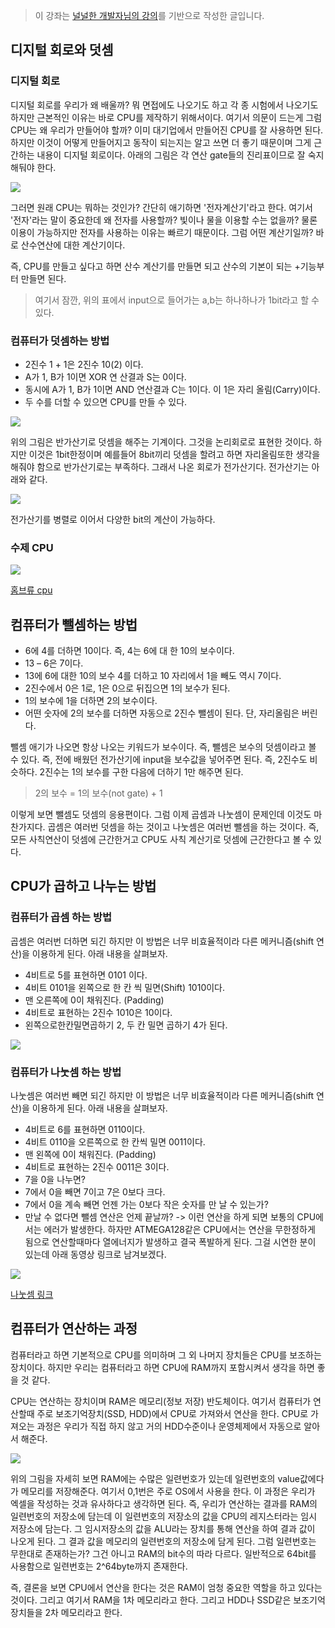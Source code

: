 > 이 강좌는 [널널한 개발자님의 강의](https://www.inflearn.com/course/%EB%84%93%EA%B3%A0%EC%96%95%EA%B2%8C-%EC%BB%B4%EA%B3%B5-%EC%A0%84%EA%B3%B5%EC%9E%90/dashboard)를 기반으로 작성한 글입니다.

## 디지털 회로와 덧셈

### 디지털 회로

디지털 회로를 우리가 왜 배울까? 뭐 면접에도 나오기도 하고 각 종 시험에서 나오기도 하지만 근본적인 이유는 바로 CPU를 제작하기 위해서이다. 여기서 의문이 드는게 그럼 CPU는 왜 우리가 만들어야 할까? 이미 대기업에서 만들어진 CPU를 잘 사용하면 된다. 하지만 이것이 어떻게 만들어지고 동작이 되는지는 알고 쓰면 더 좋기 때문이며 그게 근간하는 내용이 디지털 회로이다. 아래의 그림은 각 연산 gate들의 진리표이므로 잘 숙지해둬야 한다.

![](https://velog.velcdn.com/images/bini/post/5b65f42c-1daa-4e17-b5e0-4b1517bad543/image.png)

그러면 원래 CPU는 뭐하는 것인가? 간단히 애기하면 '전자계산기'라고 한다. 여기서 '전자'라는 말이 중요한데 왜 전자를 사용할까? 빛이나 물을 이용할 수는 없을까? 물론 이용이 가능하지만 전자를 사용하는 이유는 빠르기 때문이다. 그럼 어떤 계산기일까? 바로 산수연산에 대한 계산기이다.

즉, CPU를 만들고 싶다고 하면 산수 계산기를 만들면 되고 산수의 기본이 되는 +기능부터 만들면 된다.

> 여기서 잠깐, 위의 표에서 input으로 들어가는 a,b는 하나하나가 1bit라고 할 수 있다.

### 컴퓨터가 덧셈하는 방법

- 2진수 1 + 1은 2진수 10(2) 이다.
- A가 1, B가 1이면 XOR 연 산결과 S는 0이다.
- 동시에 A가 1, B가 1이면 AND 연산결과 C는 1이다. 이 1은 자리 올림(Carry)이다.
- 두 수를 더할 수 있으면 CPU를 만들 수 있다.

![](https://velog.velcdn.com/images/bini/post/1db4fef9-826d-411b-959e-307021eb1bf7/image.png)

위의 그림은 반가산기로 덧셈을 해주는 기계이다. 그것을 논리회로로 표현한 것이다. 하지만 이것은 1bit한정이며 예를들어 8bit끼리 덧셈을 할려고 하면 자리올림또한 생각을 해줘야 함으로 반가산기로는 부족하다. 그래서 나온 회로가 전가산기다. 전가산기는 아래와 같다.

![](https://velog.velcdn.com/images/bini/post/d18ad136-3eca-4b6f-8f05-eb01a56402a1/image.png)

전가산기를 병렬로 이어서 다양한 bit의 계산이 가능하다.

### 수제 CPU

![](https://velog.velcdn.com/images/bini/post/d0dc1735-b40c-4f00-8b26-6676ea282c53/image.jpg)

[홈브류 cpu](http://www.homebrewcpu.com/)

## 컴퓨터가 뺄셈하는 방법

- 6에 4를 더하면 10이다. 즉, 4는 6에 대 한 10의 보수이다.
- 13 – 6은 7이다.
- 13에 6에 대한 10의 보수 4를 더하고 10 자리에서 1을 빼도 역시 7이다.
- 2진수에서 0은 1로, 1은 0으로 뒤집으면 1의 보수가 된다.
- 1의 보수에 1을 더하면 2의 보수이다.
- 어떤 숫자에 2의 보수를 더하면 자동으로 2진수 뺄셈이 된다. 단, 자리올림은 버린다.

뺄셈 애기가 나오면 항상 나오는 키워드가 보수이다. 즉, 뺄셈은 보수의 덧셈이라고 볼 수 있다. 즉, 전에 배웠던 전가산기에 input을 보수값을 넣어주면 된다. 즉, 2진수도 비슷하다. 2진수는 1의 보수를 구한 다음에 더하기 1만 해주면 된다.

> 2의 보수 = 1의 보수(not gate) + 1

이렇게 보면 뺄셈도 덧셈의 응용편이다. 그럼 이제 곱셈과 나눗셈이 문제인데 이것도 마찬가지다. 곱셈은 여러번 덧셈을 하는 것이고 나눗셈은 여러번 뺄셈을 하는 것이다. 즉, 모든 사칙연산이 덧셈에 근간한거고 CPU도 사칙 계산기로 덧셈에 근간한다고 볼 수 있다.

## CPU가 곱하고 나누는 방법

### 컴퓨터가 곱셈 하는 방법

곱셈은 여러번 더하면 되긴 하지만 이 방법은 너무 비효율적이라 다른 메커니즘(shift 연산)을 이용하게 된다. 아래 내용을 살펴보자.

- 4비트로 5를 표현하면 0101 이다.
- 4비트 0101을 왼쪽으로 한 칸 씩 밀면(Shift) 1010이다.
- 맨 오른쪽에 0이 채워진다. (Padding)
- 4비트로 표현하는 2진수 1010은 10이다.
- 왼쪽으로한칸밀면곱하기 2, 두 칸 밀면 곱하기 4가 된다.

![](https://velog.velcdn.com/images/bini/post/7b3c4996-edea-4eb4-92e2-efd917db9eb4/image.png)

### 컴퓨터가 나눗셈 하는 방법

나눗셈은 여러번 빼면 되긴 하지만 이 방법은 너무 비효율적이라 다른 메커니즘(shift 연산)을 이용하게 된다. 아래 내용을 살펴보자.

- 4비트로 6를 표현하면 0110이다.
- 4비트 0110을 오른쪽으로 한 칸씩 밀면 0011이다.
- 맨 왼쪽에 0이 채워진다. (Padding)
- 4비트로 표현하는 2진수 0011은 3이다.
- 7을 0을 나누면?
- 7에서 0을 빼면 7이고 7은 0보다 크다.
- 7에서 0을 계속 빼면 언젠 가는 0보다 작은 숫자를 만 날 수 있는가?
- 만날 수 없다면 뺄셈 연산은 언제 끝날까?
  -> 이런 연산을 하게 되면 보통의 CPU에서는 에러가 발생한다. 하자만 ATMEGA128같은 CPU에서는 연산을 무한정하게 됨으로 연산할때마다 열에너지가 발생하고 결국 폭발하게 된다. 그걸 시연한 분이 있는데 아래 동영상 링크로 남겨보겠다.

![](https://velog.velcdn.com/images/bini/post/934e8c41-e510-4a8d-aa8f-f738576cfc63/image.png)

[나눗셈 링크](https://www.youtube.com/watch?v=mZ7pUADoo58)

## 컴퓨터가 연산하는 과정

컴퓨터라고 하면 기본적으로 CPU를 의미하며 그 외 나머지 장치들은 CPU를 보조하는 장치이다. 하지만 우리는 컴퓨터라고 하면 CPU에 RAM까지 포함시켜서 생각을 하면 좋을 것 같다.

CPU는 연산하는 장치이며 RAM은 메모리(정보 저장) 반도체이다. 여기서 컴퓨터가 연산할때 주로 보조기억장치(SSD, HDD)에서 CPU로 가져와서 연산을 한다. CPU로 가져오는 과정은 우리가 직접 하지 않고 거의 HDD수준이나 운영체제에서 자동으로 알아서 해준다.

![](https://velog.velcdn.com/images/bini/post/8358aa97-5d24-425c-8a0c-9a9b62431b18/image.png)

위의 그림을 자세히 보면 RAM에는 수많은 일련번호가 있는데 일련번호의 value값에다가 메모리를 저장해준다. 여기서 0,1번은 주로 OS에서 사용을 한다. 이 과정은 우리가 엑셀을 작성하는 것과 유사하다고 생각하면 된다. 즉, 우리가 연산하는 결과를 RAM의 일련번호의 저장소에 담는데 이 일련번호의 저장소의 값을 CPU의 레지스터라는 임시 저장소에 담는다. 그 임시저장소의 값을 ALU라는 장치를 통해 연산을 하여 결과 값이 나오게 된다. 그 결과 값을 메모리의 일련번호의 저장소에 담게 된다. 그럼 일련번호는 무한대로 존재하는가? 그건 아니고 RAM의 bit수의 따라 다르다. 일반적으로 64bit를 사용함으로 일련번호는 2^64byte까지 존재한다.

즉, 결론을 보면 CPU에서 연산을 한다는 것은 RAM이 엄청 중요한 역할을 하고 있다는 것이다. 그리고 여기서 RAM을 1차 메모리라고 한다. 그리고 HDD나 SSD같은 보조기억장치들을 2차 메모리라고 한다.
